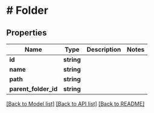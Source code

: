 # # Folder

## Properties

Name | Type | Description | Notes
------------ | ------------- | ------------- | -------------
**id** | **string** |  |
**name** | **string** |  |
**path** | **string** |  |
**parent_folder_id** | **string** |  |

[[Back to Model list]](../../README.md#models) [[Back to API list]](../../README.md#endpoints) [[Back to README]](../../README.md)

